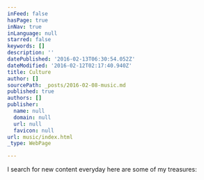 ```yaml
---
inFeed: false
hasPage: true
inNav: true
inLanguage: null
starred: false
keywords: []
description: ''
datePublished: '2016-02-13T06:30:54.052Z'
dateModified: '2016-02-12T02:17:40.940Z'
title: Culture
author: []
sourcePath: _posts/2016-02-08-music.md
published: true
authors: []
publisher:
  name: null
  domain: null
  url: null
  favicon: null
url: music/index.html
_type: WebPage

---
```

I search for new content everyday here are some of my treasures: